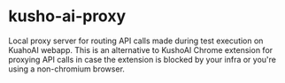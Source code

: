 # kusho-ai-proxy
Local proxy server for routing API calls made during test execution on KuahoAI webapp. This is an alternative to KushoAI Chrome extension for proxying API calls in case the extension is blocked by your infra or you're using a non-chromium browser. 

